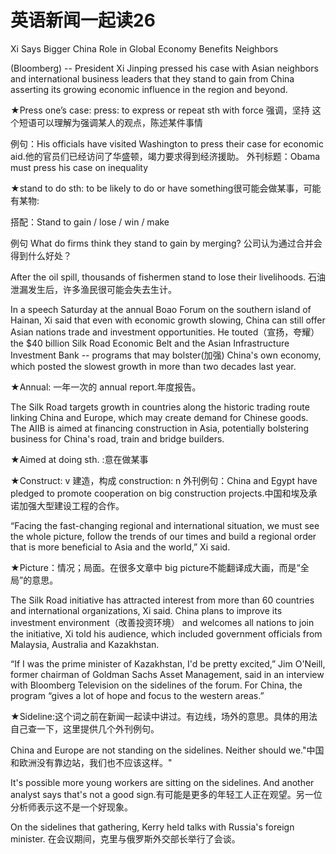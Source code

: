 # 英语新闻一起读26

Xi Says Bigger China Role in Global Economy Benefits Neighbors 

(Bloomberg) -- President Xi Jinping pressed his case with Asian neighbors and international business leaders that they stand to gain from China asserting its growing economic influence in the region and beyond.

★Press one’s case:  press: to express or repeat sth with force 强调，坚持
这个短语可以理解为强调某人的观点，陈述某件事情

例句：His officials have visited Washington to press their case for economic aid.他的官员们已经访问了华盛顿，竭力要求得到经济援助。   外刊标题：Obama must press his case on inequality

★stand to do sth: to be likely to do or have something很可能会做某事，可能有某物:

搭配：Stand to gain / lose / win / make

例句
What do firms think they stand to gain by merging? 公司认为通过合并会得到什么好处？

After the oil spill, thousands of fishermen stand to lose their livelihoods. 石油泄漏发生后，许多渔民很可能会失去生计。


In a speech Saturday at the annual Boao Forum on the southern island of Hainan, Xi said that even with economic growth slowing, China can still offer Asian nations trade and investment opportunities. He touted（宣扬，夸耀） the $40 billion Silk Road Economic Belt and the Asian Infrastructure Investment Bank -- programs that may bolster(加强) China's own economy, which posted the slowest growth in more than two decades last year.

★Annual: 一年一次的  annual report.年度报告。

The Silk Road targets growth in countries along the historic trading route linking China and Europe, which may create demand for Chinese goods. The AIIB is aimed at financing construction in Asia, potentially bolstering business for China's road, train and bridge builders.

★Aimed at doing sth. :意在做某事

★Construct: v 建造，构成 construction: n  外刊例句：China and Egypt have pledged to promote cooperation on big construction projects.中国和埃及承诺加强大型建设工程的合作。

“Facing the fast-changing regional and international situation, we must see the whole picture, follow the trends of our times and build a regional order that is more beneficial to Asia and the world,” Xi said.

★Picture：情况；局面。在很多文章中 big picture不能翻译成大画，而是“全局”的意思。

The Silk Road initiative has attracted interest from more than 60 countries and international organizations, Xi said. China plans to improve its investment environment（改善投资环境） and welcomes all nations to join the initiative, Xi told his audience, which included government officials from Malaysia, Australia and Kazakhstan.

“If I was the prime minister of Kazakhstan, I'd be pretty excited,” Jim O'Neill, former chairman of Goldman Sachs Asset Management, said in an interview with Bloomberg Television on the sidelines of the forum. For China, the program “gives a lot of hope and focus to the western areas.”

★Sideline:这个词之前在新闻一起读中讲过。有边线，场外的意思。具体的用法自己查一下，这里提供几个外刊例句。

China and Europe are not standing on the sidelines. Neither should we."中国和欧洲没有靠边站，我们也不应该这样。"

It's possible more young workers are sitting on the sidelines. And another analyst says that's not a good sign.有可能是更多的年轻工人正在观望。另一位分析师表示这不是一个好现象。

On the sidelines that gathering, Kerry held talks with Russia's foreign minister. 在会议期间，克里与俄罗斯外交部长举行了会谈。